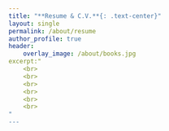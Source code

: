 ```yaml
---
title: "**Resume & C.V.**{: .text-center}"
layout: single
permalink: /about/resume
author_profile: true
header:
    overlay_image: /about/books.jpg
excerpt:"
    <br>
    <br>
    <br>
    <br>
    <br>
    <br>
"  
---
```


